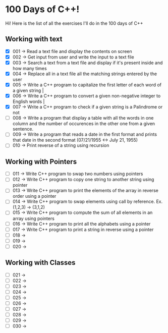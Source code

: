 # 100 Days of C++!

Hi! Here is the list of all the exercises I'll do in the 100 days of C++

## Working with text
- [x] 001 &#8594; Read a text file and display the contents on screen
- [x] 002 &#8594; Get input from user and write the input to a text file
- [x] 003 &#8594; Search a text from a text file and display if it's present inside and how many times
- [x] 004 &#8594; Replace all in a text file all the matching strings entered by the user
- [x] 005 &#8594; Write a C++ program to capitalize the first letter of each word of a given string |
- [x] 006 &#8594; Write a C++ program to convert a given non-negative integer to English words |
- [x] 007 &#8594; Write a C++ program to check if a given string is a Palindrome or not
- [ ] 008 &#8594; Write a program that display a table with all the words in one column and the number of occurences in the other one from a given sentence.
- [ ] 009 &#8594; Write a program that reads a date in the first format and prints that date in the second format (07/21/1955 <-> July 21, 1955)
- [ ] 010 &#8594; Print reverse of a string using recursion

## Working with Pointers
- [ ] 011 &#8594; Write C++ program to swap two numbers using pointers
- [ ] 012 &#8594; Write C++ program to copy one string to another string using pointer
- [ ] 013 &#8594; Write C++ program to print the elements of the array in reverse order using a pointer
- [ ] 014 &#8594; Write C++ program to swap elements using call by reference. Ex.  (1,2,3) -> (3,1,2)
- [ ] 015 &#8594; Write C++ program to compute the sum of all elements in an array using pointers
- [ ] 016 &#8594; Write C++ program to print all the alphabets using a pointer
- [ ] 017 &#8594; Write C++ program to print a string in reverse using a pointer
- [ ] 018 &#8594;
- [ ] 019 &#8594;
- [ ] 020 &#8594;

## Working with Classes
- [ ] 021 &#8594;
- [ ] 022 &#8594;
- [ ] 023 &#8594;
- [ ] 024 &#8594;
- [ ] 025 &#8594;
- [ ] 026 &#8594;
- [ ] 027 &#8594;
- [ ] 028 &#8594;
- [ ] 029 &#8594;
- [ ] 030 &#8594;
